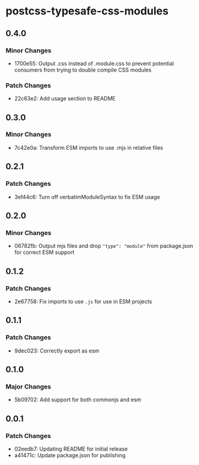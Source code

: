 # postcss-typesafe-css-modules

## 0.4.0

### Minor Changes

-   1700e55: Output .css instead of .module.css to prevent potential consumers from trying to double compile CSS modules

### Patch Changes

-   22c63e2: Add usage section to README

## 0.3.0

### Minor Changes

-   7c42e0a: Transform ESM imports to use .mjs in relative files

## 0.2.1

### Patch Changes

-   3ef44c6: Turn off verbatimModuleSyntax to fix ESM usage

## 0.2.0

### Minor Changes

-   06782fb: Output mjs files and drop `"type": "module"` from package.json for correct ESM support

## 0.1.2

### Patch Changes

-   2e67758: Fix imports to use `.js` for use in ESM projects

## 0.1.1

### Patch Changes

-   9dec023: Correctly export as esm

## 0.1.0

### Major Changes

-   5b09702: Add support for both commonjs and esm

## 0.0.1

### Patch Changes

-   02eedb7: Updating README for initial release
-   a41471c: Update package.json for publishing
